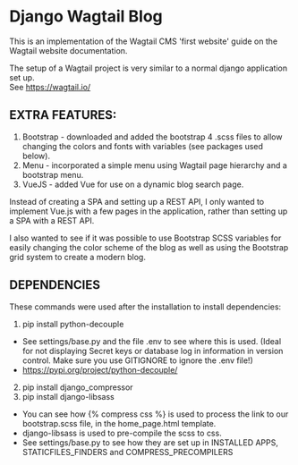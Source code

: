# Django Wagtail Blog

This is an implementation of the Wagtail CMS 'first website' guide on the Wagtail website documentation.

The setup of a Wagtail project is very similar to a normal django application set up.  
See https://wagtail.io/

## EXTRA FEATURES:

1. Bootstrap - downloaded and added the bootstrap 4 .scss files to allow changing the colors and fonts with variables (see packages used below).
2. Menu - incorporated a simple menu using Wagtail page hierarchy and a bootstrap menu.
3. VueJS - added Vue for use on a dynamic blog search page. 

Instead of creating a SPA and setting up a REST API, I only wanted to implement Vue.js with a few pages in the application, rather than setting up a SPA with a REST API.

I also wanted to see if it was possible to use Bootstrap SCSS variables for easily changing the color scheme of the blog as well as using the Bootstrap grid system to create a modern blog.


## DEPENDENCIES
These commands were used after the installation to install dependencies:
1. pip install python-decouple
- See settings/base.py and the file .env to see where this is used. (Ideal for not displaying Secret keys or database log in information in version control.  Make sure you use GITIGNORE to ignore the .env file!)
- https://pypi.org/project/python-decouple/
2. pip install django_compressor
3. pip install django-libsass
- You can see how {% compress css %} is used to process the link to our bootstrap.scss file, in the home_page.html template.
- django-libsass is used to pre-compile the scss to css.
- See settings/base.py to see how they are set up in INSTALLED APPS, STATICFILES_FINDERS and COMPRESS_PRECOMPILERS







